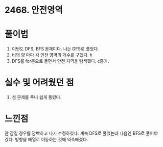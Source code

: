 # 2468. 안전영역

# 풀이법

1. 이번도 DFS, BFS 문제이다. 나는 DFS로 풀었다.
2. 비의 양 마다 각 안전 영역의 개수를 구했다. h
3. DFS를 for문으로 돌면서 안전 지역을 탐색했다. c증가.


# 실수 및 어려웠던 점

1. 섬 문제를 푸니 쉽게 풀렸다. 

# 느낀점

안 잠길 경우를 깜빡하고 다시 수정하였다.
계속 DFS로 풀었는데 다음엔 BFS로 풀어야겠다.
방향을 배열로 이동하는 것에 익숙해졌다.